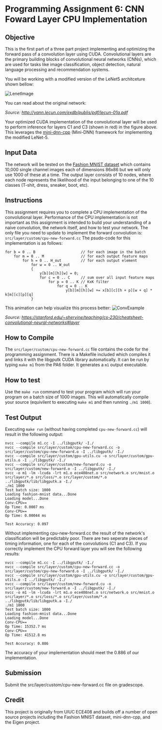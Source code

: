 
# Programming Assignment 6: CNN Foward Layer CPU Implementation

## Objective

This is the first part of a three part project implementing and optimizing the forward pass of a convolution layer using CUDA. Convolutional layers are the primary building blocks of convolutional neural networks (CNNs), which are used for tasks like image classification, object detection, natural language processing and recommendation systems. 

You will be working with a modified version of the LeNet5 architceture shown bellow:

![LenetImage](https://lh5.googleusercontent.com/84RlneM7JSDYDirUr_ceplL4G3-Peyq5dkLJTe2f-3Bj9KuWZjsH2A9Qq5PO5BRLrVfWGPnI3eQu8RkTPgyeUf9ZOWY9JbptVJy9LceAyHRn-O0kbzprx88yb82a5dnCR7EDP7n0)

You can read about the original network:

*Source: http://yann.lecun.com/exdb/publis/pdf/lecun-01a.pdf*

Your optimized CUDA implementation of the convolutional layer will be used to perform inference for layers C1 and C3 (shown in red) in the figure above. This leverages the [mini-dnn-cpp](https://github.com/iamhankai/mini-dnn-cpp) (Mini-DNN) framework for implementing the modified LeNet-5.

## Input Data

The network will be tested on the [Fashion MNIST dataset](https://github.com/zalandoresearch/fashion-mnist) which contains 10,000 single channel images each of dimensions 86x86 but we will only use 1000 of these at a time. The output layer consists of 10 nodes, where each node represents the likelihood of the input belonging to one of the 10 classes (T-shit, dress, sneaker, boot, etc).

## Instructions

This assignment requires you to complete a CPU implementation of the convolutional layer. Performance of the CPU implementation is not important as this assignment is intended to build your understanding of a naive convolution, the network itself, and how to test your network. The only file you need to update to implement the forward convolution is:
`src/layer/custom/cpu-new-forward.cc`
The psudo-code for this implementation is as follows:
```{.ruby}
for b = 0 .. B                     // for each image in the batch 
    for m = 0 .. M                 // for each output feature maps
        for h = 0 .. H_out         // for each output element
            for w = 0 .. W_out
            {
                y[b][m][h][w] = 0;
                for c = 0 .. C     // sum over all input feature maps
                    for p = 0 .. K // KxK filter
                        for q = 0 .. K
                            y[b][m][h][w] += x[b][c][h + p][w + q] * k[m][c][p][q]
            }
```
This animation can help visualize this process better:
![ConvExample](https://stanford.edu/~shervine/teaching/cs-230/illustrations/convolution-layer-a.png?1c517e00cb8d709baf32fc3d39ebae67)

*Source: https://stanford.edu/~shervine/teaching/cs-230/cheatsheet-convolutional-neural-networks#layer*

## How to Compile

The `src/layer/custom/cpu-new-forward.cc` file contains the code for the programming assignment. There is a Makefile included which compiles it and links it with the libgputk CUDA library automatically. It can be run by typing `make m1` from the PA6 folder. It generates a `m1` output executable.

## How to test

Use the `make run` command to test your program which will run your program on a batch size of 1000 images. This will automatically compile your source (equivilent to executing `make m1` and then running `./m1 1000`).

## Test Output 

Executing `make run` (without having completed `cpu-new-forward.cc`) will result in the following output:

```
nvcc --compile m1.cc -I ../libgputk/ -I./
nvcc --compile src/layer/custom/cpu-new-forward.cc -o src/layer/custom/cpu-new-forward.o -I ../libgputk/ -I./
nvcc --compile src/layer/custom/gpu-utils.cu -o src/layer/custom/gpu-utils.o -I ../libgputk/ -I./
nvcc --compile src/layer/custom/new-forward.cu -o src/layer/custom/new-forward.o -I ../libgputk/ -I./
nvcc -o m1 -lm -lcuda -lrt m1.o ece408net.o src/network.o src/mnist.o src/layer/*.o src/loss/*.o src/layer/custom/*.o ../libgputk/lib/libgputk.a -I./ 
./m1 1000
Test batch size: 1000
Loading fashion-mnist data...Done
Loading model...Done
Conv-CPU==
Op Time: 0.0007 ms
Conv-CPU==
Op Time: 0.00044 ms

Test Accuracy: 0.097
```
Without implementing cpu-new-forward.cc the result of the network's classification will be predictably poor. There are two seperate pieces of timing information, one for each of the convolutions (C1 and C3). If you correctly implement the CPU forward layer you will see the following results:
```
nvcc --compile m1.cc -I ../libgputk/ -I./
nvcc --compile src/layer/custom/cpu-new-forward.cc -o src/layer/custom/cpu-new-forward.o -I ../libgputk/ -I./
nvcc --compile src/layer/custom/gpu-utils.cu -o src/layer/custom/gpu-utils.o -I ../libgputk/ -I./
nvcc --compile src/layer/custom/new-forward.cu -o src/layer/custom/new-forward.o -I ../libgputk/ -I./
nvcc -o m1 -lm -lcuda -lrt m1.o ece408net.o src/network.o src/mnist.o src/layer/*.o src/loss/*.o src/layer/custom/*.o ../libgputk/lib/libgputk.a -I./ 
./m1 1000
Test batch size: 1000
Loading fashion-mnist data...Done
Loading model...Done
Conv-CPU==
Op Time: 15352.7 ms
Conv-CPU==
Op Time: 41512.8 ms

Test Accuracy: 0.886
```
The accuracy of your implementation should meet the 0.886 of our implementation.

## Submission

Submit the src/layer/custom/cpu-new-forward.cc file on gradescope.

## Credit

This project is originally from UIUC ECE408 and builds off a number of open source projects including the Fashion MNIST dataset, mini-dnn-cpp, and the Eigen project.
